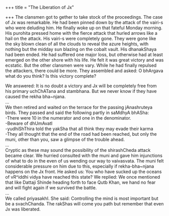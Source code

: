 +++
title = "The Liberation of Jx"

+++
The clansmen got to gether to take stock of the proceedings. The case of
Jx was remarkable. He had been pinned down by the attack of the vairi-s
who were deluding him. He finally woke up on that fateful Monday
morning. His purohita pressed home with the fierce attack that hurled
arrows like a hail on the attack. His vairi-s were completely gone. They
were gone like the sky blown clean of all the clouds to reveal the azure
heights, with nothing but the midday sun blazing on the cobalt vault.
His dhanakShaya had been ended. He had suffered one major loss, but
otherwise had at least emerged on the other shore with his life. He felt
it was great victory and was ecstatic. But the other clansmen were vary.
While he had finally repulsed the attackers, there could be more. They
assembled and asked: O bhArgava what do you think? Is this victory
complete?

We answered: It is no doubt a victory and Jx will be completely free
from his primary uchChATana and stambhana. But we never know if they
have caused the rekha bha\~njana.  
…  
We then retired and waited on the terrace for the passing jAnashruteya
birds. They passed and said the following partly in saMdhyA bhASha:  
\-There were 10 in the numerator and one in the denominator.  
\-Beware of dhUmAvatI  
\-yudhiShThira told the yakSha that all think they may evade their
karma  
\-They all thought that the end of the road had been reached, but only
the muni, other than you, saw a glimpse of the trouble ahead.  
…  
Cryptic as these may sound the possibility of the shirashCheda attack
became clear. We hurried consulted with the muni and gave him
injunctions of what to do in the even of us wending our way to
vaivasvata. The muni felt considerable pressure on him due to this,
especially if rekha-bha\~njana happens on the Jx front. He asked us: You
who have sucked up the oceans of vR^iddhi vidya have reached this state?
We replied: We once mentioned that like Dattaji Shinde heading forth to
face Qutb Khan, we hand no fear and will fight again if we survived the
battle.  
…  
We called priyasakhI. She said: Controlling the mind is most important
but be a svachChanda. The rakShas will come you path but remember that
even Jx was liberated.
